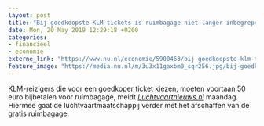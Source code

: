 ```yaml
---
layout: post
title: "Bij goedkoopste KLM-tickets is ruimbagage niet langer inbegrepen"
date: Mon, 20 May 2019 12:29:18 +0200
categories: 
- financieel 
- economie 
externe_link: "https://www.nu.nl/economie/5900463/bij-goedkoopste-klm-tickets-is-ruimbagage-niet-langer-inbegrepen.html"
feature_image: "https://media.nu.nl/m/3u3x11gaxbm0_sqr256.jpg/bij-goedkoopste-klm-tickets-is-ruimbagage-niet-langer-inbegrepen.jpg"
---
```


KLM-reizigers die voor een goedkoper ticket kiezen, moeten voortaan 50 euro bijbetalen voor ruimbagage, meldt <em><a href="https://luchtvaartnieuws.nl/nieuws/categorie/2/airlines/klm-schrapt-gratis-koffer-op-verre-vluchten" target="_blank">Luchtvaartnieuws.nl</a></em> maandag. Hiermee gaat de luchtvaartmaatschappij verder met het afschaffen van de gratis ruimbagage.

